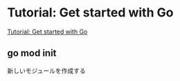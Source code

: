 # Tutorial: Get started with Go

[Tutorial: Get started with Go](https://go.dev/doc/tutorial/getting-started)

## go mod init

新しいモジュールを作成する
